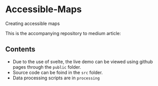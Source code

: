 # Accessible-Maps
Creating accessible maps 


This is the accompanying repository to medium article: 



## Contents
- Due to the use of svelte, the live demo can be viewed using github pages through the `public` folder. 
- Source code can be foind in the `src` folder. 
- Data processing scripts are in `processing`
